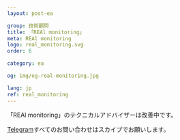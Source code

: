 ```yaml
---
layout: post-ea

group: 技術顧問
title: 「REAl monitoring」
meta: REAl monitoring
logo: real_monitoring.svg
order: 6

category: ea

og: img/og-real-monitoring.jpg

lang: jp
ref: real_monitoring
---
```


「REAl monitoring」のテクニカルアドバイザーは改善中です。

<a href="https://t.me/chutkoy" target="_blank">Telegram</a>すべてのお問い合わせはスカイプでお願いします。</a>
